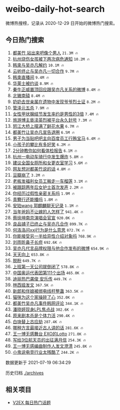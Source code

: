 # weibo-daily-hot-search

微博热搜榜，记录从 2020-12-29 日开始的微博热门搜索。

## 今日热门搜索

<!-- BEGIN -->

1. [都美竹 站出来吧像个男人](https://s.weibo.com/weibo?q=%E9%83%BD%E7%BE%8E%E7%AB%B9%20%E7%AB%99%E5%87%BA%E6%9D%A5%E5%90%A7%E5%83%8F%E4%B8%AA%E7%94%B7%E4%BA%BA&Refer=top) `21.3M 🔥`
1. [杭州烧伤女孩被下两次病危通知](https://s.weibo.com/weibo?q=%23%E6%9D%AD%E5%B7%9E%E7%83%A7%E4%BC%A4%E5%A5%B3%E5%AD%A9%E8%A2%AB%E4%B8%8B%E4%B8%A4%E6%AC%A1%E7%97%85%E5%8D%B1%E9%80%9A%E7%9F%A5%23&Refer=top) `10.2M 🔥`
1. [韩束与吴亦凡解约](https://s.weibo.com/weibo?q=%23%E9%9F%A9%E6%9D%9F%E4%B8%8E%E5%90%B4%E4%BA%A6%E5%87%A1%E8%A7%A3%E7%BA%A6%23&Refer=top) `10.1M 🔥`
1. [云听终止与吴亦凡一切合作](https://s.weibo.com/weibo?q=%23%E4%BA%91%E5%90%AC%E7%BB%88%E6%AD%A2%E4%B8%8E%E5%90%B4%E4%BA%A6%E5%87%A1%E4%B8%80%E5%88%87%E5%90%88%E4%BD%9C%23&Refer=top) `9.7M 🔥`
1. [韩束直播间](https://s.weibo.com/weibo?q=%E9%9F%A9%E6%9D%9F%E7%9B%B4%E6%92%AD%E9%97%B4&Refer=top) `9.4M 🔥`
1. [华莱士被约谈](https://s.weibo.com/weibo?q=%23%E5%8D%8E%E8%8E%B1%E5%A3%AB%E8%A2%AB%E7%BA%A6%E8%B0%88%23&Refer=top) `8.9M 🔥`
1. [秦牛正威置顶回应跟吴亦凡关系的微博](https://s.weibo.com/weibo?q=%E7%A7%A6%E7%89%9B%E6%AD%A3%E5%A8%81%E7%BD%AE%E9%A1%B6%E5%9B%9E%E5%BA%94%E8%B7%9F%E5%90%B4%E4%BA%A6%E5%87%A1%E5%85%B3%E7%B3%BB%E7%9A%84%E5%BE%AE%E5%8D%9A&Refer=top) `8.4M 🔥`
1. [北辙南辕](https://s.weibo.com/weibo?q=%E5%8C%97%E8%BE%99%E5%8D%97%E8%BE%95&Refer=top) `8.4M 🔥`
1. [奶奶去世亲属在遗物中发现爷爷烈士证](https://s.weibo.com/weibo?q=%23%E5%A5%B6%E5%A5%B6%E5%8E%BB%E4%B8%96%E4%BA%B2%E5%B1%9E%E5%9C%A8%E9%81%97%E7%89%A9%E4%B8%AD%E5%8F%91%E7%8E%B0%E7%88%B7%E7%88%B7%E7%83%88%E5%A3%AB%E8%AF%81%23&Refer=top) `8.2M 🔥`
1. [管泽元五杀](https://s.weibo.com/weibo?q=%23%E7%AE%A1%E6%B3%BD%E5%85%83%E4%BA%94%E6%9D%80%23&Refer=top) `7.9M 🔥`
1. [女性甲状腺结节发生率约是男性的3倍](https://s.weibo.com/weibo?q=%23%E5%A5%B3%E6%80%A7%E7%94%B2%E7%8A%B6%E8%85%BA%E7%BB%93%E8%8A%82%E5%8F%91%E7%94%9F%E7%8E%87%E7%BA%A6%E6%98%AF%E7%94%B7%E6%80%A7%E7%9A%843%E5%80%8D%23&Refer=top) `7.4M 🔥`
1. [旅游博主亵渎英烈被平台永久封号](https://s.weibo.com/weibo?q=%23%E6%97%85%E6%B8%B8%E5%8D%9A%E4%B8%BB%E4%BA%B5%E6%B8%8E%E8%8B%B1%E7%83%88%E8%A2%AB%E5%B9%B3%E5%8F%B0%E6%B0%B8%E4%B9%85%E5%B0%81%E5%8F%B7%23&Refer=top) `7.3M 🔥`
1. [怒江大桥上摆满了鲜花水果](https://s.weibo.com/weibo?q=%23%E6%80%92%E6%B1%9F%E5%A4%A7%E6%A1%A5%E4%B8%8A%E6%91%86%E6%BB%A1%E4%BA%86%E9%B2%9C%E8%8A%B1%E6%B0%B4%E6%9E%9C%23&Refer=top) `6.7M 🔥`
1. [都美竹让吴亦凡宣告退圈](https://s.weibo.com/weibo?q=%23%E9%83%BD%E7%BE%8E%E7%AB%B9%E8%AE%A9%E5%90%B4%E4%BA%A6%E5%87%A1%E5%AE%A3%E5%91%8A%E9%80%80%E5%9C%88%23&Refer=top) `6.5M 🔥`
1. [男子为当贴吧吧主向百度员工行贿宝马](https://s.weibo.com/weibo?q=%23%E7%94%B7%E5%AD%90%E4%B8%BA%E5%BD%93%E8%B4%B4%E5%90%A7%E5%90%A7%E4%B8%BB%E5%90%91%E7%99%BE%E5%BA%A6%E5%91%98%E5%B7%A5%E8%A1%8C%E8%B4%BF%E5%AE%9D%E9%A9%AC%23&Refer=top) `6.4M 🔥`
1. [小孩子的攀比有多好笑](https://s.weibo.com/weibo?q=%23%E5%B0%8F%E5%AD%A9%E5%AD%90%E7%9A%84%E6%94%80%E6%AF%94%E6%9C%89%E5%A4%9A%E5%A5%BD%E7%AC%91%23&Refer=top) `6.2M 🔥`
1. [2分钟教你如何看体检报告](https://s.weibo.com/weibo?q=%232%E5%88%86%E9%92%9F%E6%95%99%E4%BD%A0%E5%A6%82%E4%BD%95%E7%9C%8B%E4%BD%93%E6%A3%80%E6%8A%A5%E5%91%8A%23&Refer=top) `6.1M 🔥`
1. [杭州一电动车骑行中发生爆炸](https://s.weibo.com/weibo?q=%23%E6%9D%AD%E5%B7%9E%E4%B8%80%E7%94%B5%E5%8A%A8%E8%BD%A6%E9%AA%91%E8%A1%8C%E4%B8%AD%E5%8F%91%E7%94%9F%E7%88%86%E7%82%B8%23&Refer=top) `5.8M 🔥`
1. [建议全国女厕所和女更衣室学习](https://s.weibo.com/weibo?q=%23%E5%BB%BA%E8%AE%AE%E5%85%A8%E5%9B%BD%E5%A5%B3%E5%8E%95%E6%89%80%E5%92%8C%E5%A5%B3%E6%9B%B4%E8%A1%A3%E5%AE%A4%E5%AD%A6%E4%B9%A0%23&Refer=top) `5.6M 🔥`
1. [网友想对都美竹说的话](https://s.weibo.com/weibo?q=%23%E7%BD%91%E5%8F%8B%E6%83%B3%E5%AF%B9%E9%83%BD%E7%BE%8E%E7%AB%B9%E8%AF%B4%E7%9A%84%E8%AF%9D%23&Refer=top) `4.8M 🔥`
1. [豆瓣崩了](https://s.weibo.com/weibo?q=%23%E8%B1%86%E7%93%A3%E5%B4%A9%E4%BA%86%23&Refer=top) `3.2M 🔥`
1. [老板发福利女员工搬走一车榴莲](https://s.weibo.com/weibo?q=%23%E8%80%81%E6%9D%BF%E5%8F%91%E7%A6%8F%E5%88%A9%E5%A5%B3%E5%91%98%E5%B7%A5%E6%90%AC%E8%B5%B0%E4%B8%80%E8%BD%A6%E6%A6%B4%E8%8E%B2%23&Refer=top) `3.1M 🔥`
1. [被跟踪两年后女护士首次发声](https://s.weibo.com/weibo?q=%23%E8%A2%AB%E8%B7%9F%E8%B8%AA%E4%B8%A4%E5%B9%B4%E5%90%8E%E5%A5%B3%E6%8A%A4%E5%A3%AB%E9%A6%96%E6%AC%A1%E5%8F%91%E5%A3%B0%23&Refer=top) `2.2M 🔥`
1. [你经历过假性亲密关系吗](https://s.weibo.com/weibo?q=%23%E4%BD%A0%E7%BB%8F%E5%8E%86%E8%BF%87%E5%81%87%E6%80%A7%E4%BA%B2%E5%AF%86%E5%85%B3%E7%B3%BB%E5%90%97%23&Refer=top) `1.9M 🔥`
1. [青簪行还能播吗](https://s.weibo.com/weibo?q=%23%E9%9D%92%E7%B0%AA%E8%A1%8C%E8%BF%98%E8%83%BD%E6%92%AD%E5%90%97%23&Refer=top) `1.8M 🔥`
1. [安珀wang 郭麒麟聊天记录](https://s.weibo.com/weibo?q=%E5%AE%89%E7%8F%80wang%20%E9%83%AD%E9%BA%92%E9%BA%9F%E8%81%8A%E5%A4%A9%E8%AE%B0%E5%BD%95&Refer=top) `1.1M 🔥`
1. [当年爸妈不让嫁的人怎样了](https://s.weibo.com/weibo?q=%23%E5%BD%93%E5%B9%B4%E7%88%B8%E5%A6%88%E4%B8%8D%E8%AE%A9%E5%AB%81%E7%9A%84%E4%BA%BA%E6%80%8E%E6%A0%B7%E4%BA%86%23&Refer=top) `941.4K 🔥`
1. [蔡徐坤南京演唱会官宣](https://s.weibo.com/weibo?q=%23%E8%94%A1%E5%BE%90%E5%9D%A4%E5%8D%97%E4%BA%AC%E6%BC%94%E5%94%B1%E4%BC%9A%E5%AE%98%E5%AE%A3%23&Refer=top) `920.0K 🔥`
1. [良品铺子已终止与吴亦凡合作](https://s.weibo.com/weibo?q=%23%E8%89%AF%E5%93%81%E9%93%BA%E5%AD%90%E5%B7%B2%E7%BB%88%E6%AD%A2%E4%B8%8E%E5%90%B4%E4%BA%A6%E5%87%A1%E5%90%88%E4%BD%9C%23&Refer=top) `899.7K 🔥`
1. [何洛洛问xxj行为是什么意思](https://s.weibo.com/weibo?q=%23%E4%BD%95%E6%B4%9B%E6%B4%9B%E9%97%AExxj%E8%A1%8C%E4%B8%BA%E6%98%AF%E4%BB%80%E4%B9%88%E6%84%8F%E6%80%9D%23&Refer=top) `872.7K 🔥`
1. [你能接受另一半给异性介绍对象吗](https://s.weibo.com/weibo?q=%23%E4%BD%A0%E8%83%BD%E6%8E%A5%E5%8F%97%E5%8F%A6%E4%B8%80%E5%8D%8A%E7%BB%99%E5%BC%82%E6%80%A7%E4%BB%8B%E7%BB%8D%E5%AF%B9%E8%B1%A1%E5%90%97%23&Refer=top) `768.9K 🔥`
1. [刘雨昕鼻子长痘](https://s.weibo.com/weibo?q=%23%E5%88%98%E9%9B%A8%E6%98%95%E9%BC%BB%E5%AD%90%E9%95%BF%E7%97%98%23&Refer=top) `692.6K 🔥`
1. [吴亦凡代言品牌权限与他合作发布的微博](https://s.weibo.com/weibo?q=%23%E5%90%B4%E4%BA%A6%E5%87%A1%E4%BB%A3%E8%A8%80%E5%93%81%E7%89%8C%E6%9D%83%E9%99%90%E4%B8%8E%E4%BB%96%E5%90%88%E4%BD%9C%E5%8F%91%E5%B8%83%E7%9A%84%E5%BE%AE%E5%8D%9A%23&Refer=top) `654.9K 🔥`
1. [天天向上](https://s.weibo.com/weibo?q=%E5%A4%A9%E5%A4%A9%E5%90%91%E4%B8%8A&Refer=top) `653.8K 🔥`
1. [脱粉](https://s.weibo.com/weibo?q=%E8%84%B1%E7%B2%89&Refer=top) `649.7K 🔥`
1. [上班第一天公司就倒闭了](https://s.weibo.com/weibo?q=%23%E4%B8%8A%E7%8F%AD%E7%AC%AC%E4%B8%80%E5%A4%A9%E5%85%AC%E5%8F%B8%E5%B0%B1%E5%80%92%E9%97%AD%E4%BA%86%23&Refer=top) `578.8K 🔥`
1. [中国奥运代表团第111个出场](https://s.weibo.com/weibo?q=%23%E4%B8%AD%E5%9B%BD%E5%A5%A5%E8%BF%90%E4%BB%A3%E8%A1%A8%E5%9B%A2%E7%AC%AC111%E4%B8%AA%E5%87%BA%E5%9C%BA%23&Refer=top) `465.0K 🔥`
1. [迪丽热巴龚俊 安乐传](https://s.weibo.com/weibo?q=%E8%BF%AA%E4%B8%BD%E7%83%AD%E5%B7%B4%E9%BE%9A%E4%BF%8A%20%E5%AE%89%E4%B9%90%E4%BC%A0&Refer=top) `449.7K 🔥`
1. [林西娅发文](https://s.weibo.com/weibo?q=%23%E6%9E%97%E8%A5%BF%E5%A8%85%E5%8F%91%E6%96%87%23&Refer=top) `367.5K 🔥`
1. [新郎和伴娘被绑电线杆整蛊](https://s.weibo.com/weibo?q=%23%E6%96%B0%E9%83%8E%E5%92%8C%E4%BC%B4%E5%A8%98%E8%A2%AB%E7%BB%91%E7%94%B5%E7%BA%BF%E6%9D%86%E6%95%B4%E8%9B%8A%23&Refer=top) `363.5K 🔥`
1. [猫咪为这个家操碎了心](https://s.weibo.com/weibo?q=%23%E7%8C%AB%E5%92%AA%E4%B8%BA%E8%BF%99%E4%B8%AA%E5%AE%B6%E6%93%8D%E7%A2%8E%E4%BA%86%E5%BF%83%23&Refer=top) `352.0K 🔥`
1. [都美竹吴亦凡事件韩网评论](https://s.weibo.com/weibo?q=%23%E9%83%BD%E7%BE%8E%E7%AB%B9%E5%90%B4%E4%BA%A6%E5%87%A1%E4%BA%8B%E4%BB%B6%E9%9F%A9%E7%BD%91%E8%AF%84%E8%AE%BA%23&Refer=top) `344.1K 🔥`
1. [潘晓婷现身LPL焦点战](https://s.weibo.com/weibo?q=%23%E6%BD%98%E6%99%93%E5%A9%B7%E7%8E%B0%E8%BA%ABLPL%E7%84%A6%E7%82%B9%E6%88%98%23&Refer=top) `302.6K 🔥`
1. [原来剧本杀是个体力活](https://s.weibo.com/weibo?q=%23%E5%8E%9F%E6%9D%A5%E5%89%A7%E6%9C%AC%E6%9D%80%E6%98%AF%E4%B8%AA%E4%BD%93%E5%8A%9B%E6%B4%BB%23&Refer=top) `290.4K 🔥`
1. [白玦替上古应劫](https://s.weibo.com/weibo?q=%23%E7%99%BD%E7%8E%A6%E6%9B%BF%E4%B8%8A%E5%8F%A4%E5%BA%94%E5%8A%AB%23&Refer=top) `287.4K 🔥`
1. [哪种方言最接近古人讲的话](https://s.weibo.com/weibo?q=%23%E5%93%AA%E7%A7%8D%E6%96%B9%E8%A8%80%E6%9C%80%E6%8E%A5%E8%BF%91%E5%8F%A4%E4%BA%BA%E8%AE%B2%E7%9A%84%E8%AF%9D%23&Refer=top) `281.6K 🔥`
1. [王一博无感舞台 EXO的Lotto](https://s.weibo.com/weibo?q=%E7%8E%8B%E4%B8%80%E5%8D%9A%E6%97%A0%E6%84%9F%E8%88%9E%E5%8F%B0%20EXO%E7%9A%84Lotto&Refer=top) `271.0K 🔥`
1. [写给3位航天员的出征满月信](https://s.weibo.com/weibo?q=%23%E5%86%99%E7%BB%993%E4%BD%8D%E8%88%AA%E5%A4%A9%E5%91%98%E7%9A%84%E5%87%BA%E5%BE%81%E6%BB%A1%E6%9C%88%E4%BF%A1%23&Refer=top) `254.3K 🔥`
1. [王一博无感编曲制作人发文澄清](https://s.weibo.com/weibo?q=%23%E7%8E%8B%E4%B8%80%E5%8D%9A%E6%97%A0%E6%84%9F%E7%BC%96%E6%9B%B2%E5%88%B6%E4%BD%9C%E4%BA%BA%E5%8F%91%E6%96%87%E6%BE%84%E6%B8%85%23&Refer=top) `245.8K 🔥`
1. [小鬼说电竞行业太残酷了](https://s.weibo.com/weibo?q=%23%E5%B0%8F%E9%AC%BC%E8%AF%B4%E7%94%B5%E7%AB%9E%E8%A1%8C%E4%B8%9A%E5%A4%AA%E6%AE%8B%E9%85%B7%E4%BA%86%23&Refer=top) `244.2K 🔥`

数据更新于 2021-07-19 06:34:29

<!-- END -->

历史归档 [./archives](./archives)

## 相关项目

- [V2EX 每日热门话题](https://github.com/boojack/v2ex-daily-hot-topic)
